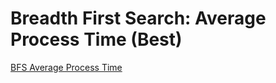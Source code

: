 # Breadth First Search: Average Process Time (Best)

[BFS Average Process Time](https://raw.githubusercontent.com/gunrock/io/master/plots/gunrock_primitives_dobfs_avg_process_time_best_table.html ':include :type=markdown')
